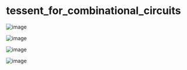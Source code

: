 # tessent_for_combinational_circuits

![image](https://user-images.githubusercontent.com/98731221/208605409-8de6bd71-8bd3-4362-b379-ff69c39549d2.png)

![image](https://user-images.githubusercontent.com/98731221/208605475-436b3412-db8f-4e04-9176-1645ced6f572.png)

![image](https://user-images.githubusercontent.com/98731221/208605916-e295443a-baf4-4e1d-946d-68b34f9d7f52.png)

![image](https://user-images.githubusercontent.com/98731221/208606218-1cfbf5f7-b45b-46b2-ac3e-7b5ec81a1f14.png)

